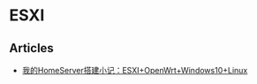 # ESXI

## Articles
* [我的HomeServer搭建小记：ESXI+OpenWrt+Windows10+Linux](https://www.chiphell.com/thread-2378971-1-1.html)
